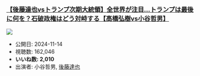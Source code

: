 ### [【後藤達也vsトランプ次期大統領】全世界が注目…トランプは最後に何を？石破政権はどう対峙する【高橋弘樹vs小谷哲男】](https://www.youtube.com/watch?v=SB_zWp3JIJY)
[![](https://img.youtube.com/vi/SB_zWp3JIJY/sddefault.jpg)](https://www.youtube.com/watch?v=SB_zWp3JIJY)
-   公開日: 2024-11-14
-   視聴数: 162,046
-   **いいね数: 2,010**
-   出演者: 小谷哲男, [後藤達也](/rehacq_fan/people/後藤達也 "wikilink")
